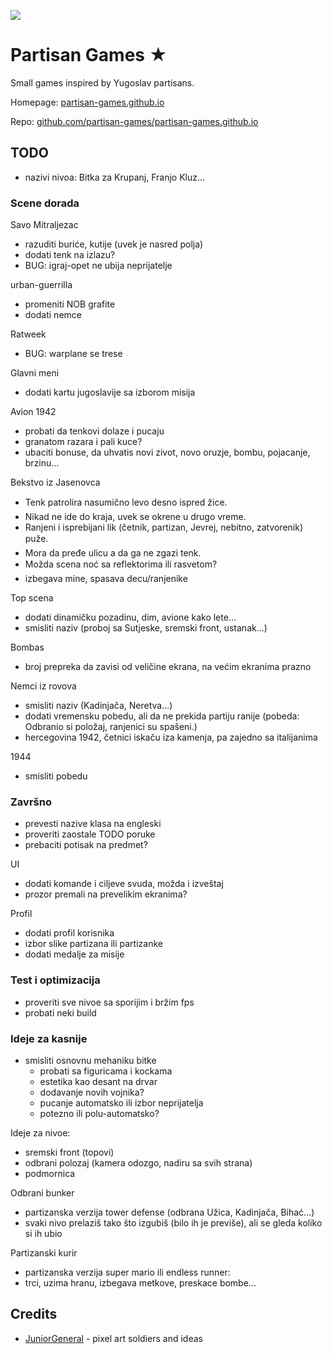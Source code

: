![](screen.png)

# Partisan Games ★

Small games inspired by Yugoslav partisans.

Homepage: [partisan-games.github.io](https://partisan-games.github.io/)

Repo: [github.com/partisan-games/partisan-games.github.io](https://github.com/partisan-games/partisan-games.github.io)

## TODO

- nazivi nivoa: Bitka za Krupanj, Franjo Kluz...

### Scene dorada

Savo Mitraljezac 
- razuditi buriće, kutije (uvek je nasred polja)
- dodati tenk na izlazu?
- BUG: igraj-opet ne ubija neprijatelje

urban-guerrilla 
- promeniti NOB grafite
- dodati nemce

 Ratweek 
- BUG: warplane se trese

Glavni meni
- dodati kartu jugoslavije sa izborom misija

Avion 1942
- probati da tenkovi dolaze i pucaju
- granatom razara i pali kuce?
- ubaciti bonuse, da uhvatis novi zivot, novo oruzje, bombu, pojacanje, brzinu...

Bekstvo iz Jasenovca
- Tenk patrolira nasumično levo desno ispred žice.
- Nikad ne ide do kraja, uvek se okrene u drugo vreme.
- Ranjeni i isprebijani lik (četnik, partizan, Jevrej, nebitno, zatvorenik) puže.
- Mora da pređe ulicu a da ga ne zgazi tenk.
- Možda scena noć sa reflektorima ili rasvetom?
- izbegava mine, spasava decu/ranjenike

Top scena
- dodati dinamičku pozadinu, dim, avione kako lete...
- smisliti naziv (proboj sa Sutjeske, sremski front, ustanak...)

Bombas 
- broj prepreka da zavisi od veličine ekrana, na većim ekranima prazno

Nemci iz rovova 
- smisliti naziv (Kadinjača, Neretva...)
- dodati vremensku pobedu, ali da ne prekida partiju ranije (pobeda: Odbranio si položaj, ranjenici su spašeni.)
- hercegovina 1942, četnici iskaču iza kamenja, pa zajedno sa italijanima

1944
- smisliti pobedu

### Završno

- prevesti nazive klasa na engleski
- proveriti zaostale TODO poruke
- prebaciti potisak na predmet?

UI
- dodati komande i ciljeve svuda, možda i izveštaj
- prozor premali na prevelikim ekranima?

Profil 
- dodati profil korisnika
- izbor slike partizana ili partizanke
- dodati medalje za misije

### Test i optimizacija

- proveriti sve nivoe sa sporijim i bržim fps
- probati neki build

### Ideje za kasnije

- smisliti osnovnu mehaniku bitke
    - probati sa figuricama i kockama
    - estetika kao desant na drvar
    - dodavanje novih vojnika?
    - pucanje automatsko ili izbor neprijatelja
    - potezno ili polu-automatsko?

Ideje za nivoe:

- sremski front (topovi)
- odbrani polozaj (kamera odozgo, nadiru sa svih strana)
- podmornica

Odbrani bunker
- partizanska verzija tower defense (odbrana Užica, Kadinjača, Bihać...)
- svaki nivo prelaziš tako što izgubiš (bilo ih je previše), ali se gleda koliko si ih ubio

Partizanski kurir
- partizanska verzija super mario ili endless runner:
- trci, uzima hranu, izbegava metkove, preskace bombe...

## Credits

- [JuniorGeneral](https://www.juniorgeneral.org/) - pixel art soldiers and ideas 

